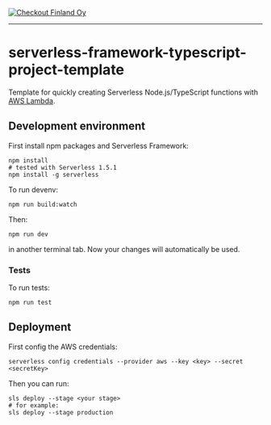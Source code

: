 [![Checkout Finland Oy](https://extranet.checkout.fi/static/img/checkout-logo.png)](http://www.checkout.fi/)

---

# serverless-framework-typescript-project-template

Template for quickly creating Serverless Node.js/TypeScript functions with [AWS Lambda](https://aws.amazon.com/lambda/).

## Development environment

First install npm packages and Serverless Framework:

    npm install
    # tested with Serverless 1.5.1
    npm install -g serverless

To run devenv:

    npm run build:watch

Then:

    npm run dev

in another terminal tab. Now your changes will automatically be used.

### Tests
To run tests:

    npm run test

## Deployment

First config the AWS credentials:

    serverless config credentials --provider aws --key <key> --secret <secretKey>

Then you can run:

    sls deploy --stage <your stage>
    # for example:
    sls deploy --stage production